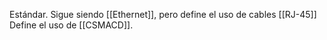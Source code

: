 Estándar.
Sigue siendo [[Ethernet]], pero define el uso de cables [[RJ-45]]
Define el uso de [[CSMACD]].  